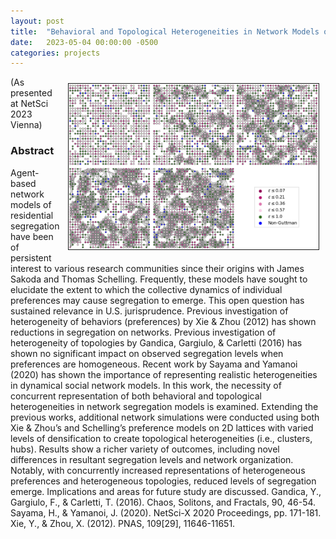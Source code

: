 ```yaml
---
layout: post
title:  "Behavioral and Topological Heterogeneities in Network Models of Segregation"
date:   2023-05-04 00:00:00 -0500
categories: projects
---
```

<img src="/assets/tolerance_clusters.png" width="400" height="auto" border="1px solid #000" align="right" hspace="10" vspace="10">

(As presented at NetSci 2023 Vienna)
### Abstract
Agent-based network models of residential segregation have been of persistent interest to various research communities since their origins with James Sakoda and Thomas Schelling. Frequently, these models have sought to elucidate the extent to which the collective dynamics of individual preferences may cause segregation to emerge. This open question has sustained relevance in U.S. jurisprudence. Previous investigation of heterogeneity of behaviors (preferences) by Xie & Zhou (2012) has shown reductions in segregation on networks. Previous investigation of heterogeneity of topologies by Gandica, Gargiulo, & Carletti (2016) has shown no significant impact on observed segregation levels when preferences are homogeneous. Recent work by Sayama and Yamanoi (2020) has shown the importance of representing realistic heterogeneities in dynamical social network models. In this work, the necessity of concurrent representation of both behavioral and topological heterogeneities in network segregation models is examined. Extending the previous works, additional network simulations were conducted using both Xie & Zhou’s and Schelling’s preference models on 2D lattices with varied levels of densification to create topological heterogeneities (i.e., clusters, hubs). Results show a richer variety of outcomes, including novel differences in resultant segregation levels and network organization. Notably, with concurrently increased representations of heterogeneous preferences and heterogeneous topologies, reduced levels of segregation emerge. Implications and areas for future study are discussed.
Gandica, Y., Gargiulo, F., & Carletti, T. (2016). Chaos, Solitons, and Fractals, 90, 46-54.
Sayama, H., & Yamanoi, J. (2020). NetSci-X 2020 Proceedings, pp. 171-181.
Xie, Y., & Zhou, X. (2012). PNAS, 109[29], 11646-11651. 